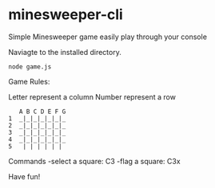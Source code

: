 # minesweeper-cli
Simple Minesweeper game easily play through your console

Naviagte to the installed directory.

```
node game.js
```

Game Rules:

Letter represent a column
Number represent a row

```
   A B C D E F G
1  _|_|_|_|_|_|_
2  _|_|_|_|_|_|_
3  _|_|_|_|_|_|_
4  _|_|_|_|_|_|_
5   | | | | | | 
```

Commands
-select a square: C3
-flag a square: C3x

Have fun!
